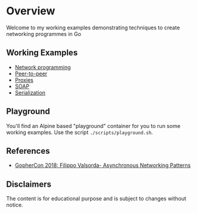 # Overview

Welcome to my working examples demonstrating techniques to create networking programmes in Go

## Working Examples

* [Network programming](./docs/programming.md)
* [Peer-to-peer](./docs/p2p.md)
* [Proxies](./docs/proxy.md)
* [SOAP](./docs/soap.md)
* [Serialization](./docs/serialization.md)

## Playground

You'll find an Alpine based "playground" container for you to run some working examples. Use the script `./scripts/playground.sh`.

## References

* [GopherCon 2018: Filippo Valsorda- Asynchronous Networking Patterns](https://www.youtube.com/watch?v=afSiVelXDTQ)

## Disclaimers

The content is for educational purpose and is subject to changes without notice.